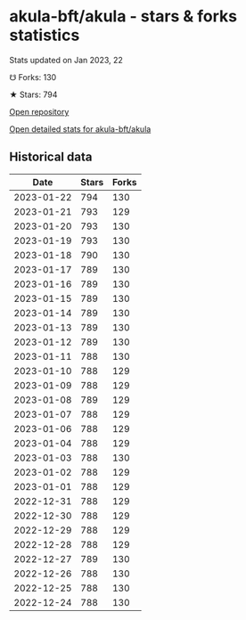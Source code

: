 # akula-bft/akula - stars & forks statistics

Stats updated on Jan 2023, 22

☋ Forks: 130

★ Stars: 794

[Open repository](https://github.com/akula-bft/akula)

[Open detailed stats for akula-bft/akula](https://reviewgithub.com/rep/akula-bft/akula)

## Historical data
| Date | Stars | Forks |
|------|-------|-------|
| 2023-01-22 | 794 | 130 | 
| 2023-01-21 | 793 | 129 | 
| 2023-01-20 | 793 | 130 | 
| 2023-01-19 | 793 | 130 | 
| 2023-01-18 | 790 | 130 | 
| 2023-01-17 | 789 | 130 | 
| 2023-01-16 | 789 | 130 | 
| 2023-01-15 | 789 | 130 | 
| 2023-01-14 | 789 | 130 | 
| 2023-01-13 | 789 | 130 | 
| 2023-01-12 | 789 | 130 | 
| 2023-01-11 | 788 | 130 | 
| 2023-01-10 | 788 | 129 | 
| 2023-01-09 | 788 | 129 | 
| 2023-01-08 | 789 | 129 | 
| 2023-01-07 | 788 | 129 | 
| 2023-01-06 | 788 | 129 | 
| 2023-01-04 | 788 | 129 | 
| 2023-01-03 | 788 | 130 | 
| 2023-01-02 | 788 | 129 | 
| 2023-01-01 | 788 | 129 | 
| 2022-12-31 | 788 | 129 | 
| 2022-12-30 | 788 | 129 | 
| 2022-12-29 | 788 | 129 | 
| 2022-12-28 | 788 | 129 | 
| 2022-12-27 | 789 | 130 | 
| 2022-12-26 | 788 | 130 | 
| 2022-12-25 | 788 | 130 | 
| 2022-12-24 | 788 | 130 | 

